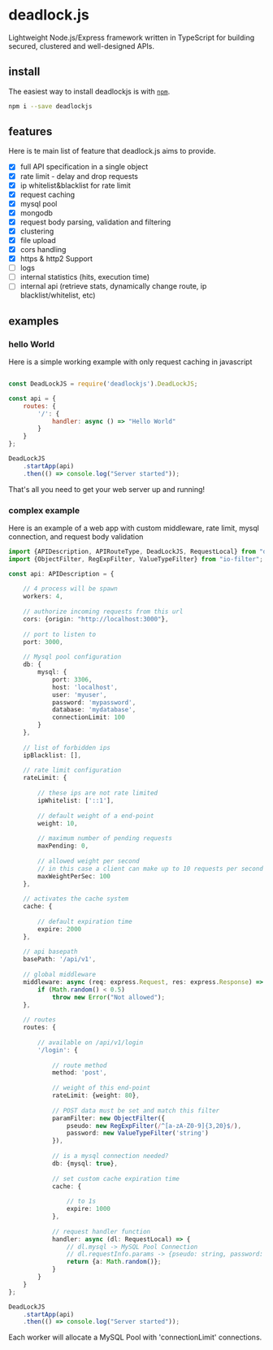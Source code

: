 # deadlock.js
Lightweight Node.js/Express framework written in TypeScript for building secured, clustered and well-designed APIs.


## install
The easiest way to install deadlockjs is with [`npm`][npm].

[npm]: https://www.npmjs.com/

```sh
npm i --save deadlockjs
```

## features
Here is te main list of feature that deadlock.js aims to provide.
- [X] full API specification in a single object
- [X] rate limit - delay and drop requests
- [X] ip whitelist&blacklist for rate limit
- [X] request caching
- [X] mysql pool
- [X] mongodb
- [X] request body parsing, validation and filtering
- [X] clustering
- [X] file upload
- [X] cors handling
- [X] https & http2 Support
- [ ] logs
- [ ] internal statistics (hits, execution time)
- [ ] internal api (retrieve stats, dynamically change route, ip blacklist/whitelist, etc)

## examples

### hello World
Here is a simple working example with only request caching in javascript
```javascript

const DeadLockJS = require('deadlockjs').DeadLockJS;

const api = {
    routes: {
        '/': {
            handler: async () => "Hello World"
        }
    }
};

DeadLockJS
    .startApp(api)
    .then(() => console.log("Server started"));
```

That's all you need to get your web server up and running! 

### complex example

Here is an example of a web app with custom middleware, rate limit, mysql connection, and request body validation

```typescript
import {APIDescription, APIRouteType, DeadLockJS, RequestLocal} from "deadlockjs";
import {ObjectFilter, RegExpFilter, ValueTypeFilter} from "io-filter";

const api: APIDescription = {
    
    // 4 process will be spawn
    workers: 4,
    
    // authorize incoming requests from this url
    cors: {origin: "http://localhost:3000"},
    
    // port to listen to
    port: 3000,
    
    // Mysql pool configuration
    db: {
        mysql: {
            port: 3306,
            host: 'localhost',
            user: 'myuser',
            password: 'mypassword',
            database: 'mydatabase',
            connectionLimit: 100
        }
    },
    
    // list of forbidden ips
    ipBlacklist: [],
    
    // rate limit configuration
    rateLimit: {
        
        // these ips are not rate limited
        ipWhitelist: ['::1'],
        
        // default weight of a end-point
        weight: 10,
        
        // maximum number of pending requests
        maxPending: 0,
        
        // allowed weight per second
        // in this case a client can make up to 10 requests per second by default
        maxWeightPerSec: 100
    },
    
    // activates the cache system
    cache: {
        
        // default expiration time
        expire: 2000
    },
    
    // api basepath
    basePath: '/api/v1',
    
    // global middleware
    middleware: async (req: express.Request, res: express.Response) => {
        if (Math.random() < 0.5)
            throw new Error("Not allowed");
    },
    
    // routes
    routes: {
        
        // available on /api/v1/login
        '/login': {
            
            // route method
            method: 'post',
            
            // weight of this end-point
            rateLimit: {weight: 80},
            
            // POST data must be set and match this filter
            paramFilter: new ObjectFilter({
                pseudo: new RegExpFilter(/^[a-zA-Z0-9]{3,20}$/),
                password: new ValueTypeFilter('string')
            }),
            
            // is a mysql connection needed?
            db: {mysql: true},
            
            // set custom cache expiration time
            cache: {
                
                // to 1s
                expire: 1000
            },
            
            // request handler function
            handler: async (dl: RequestLocal) => {
                // dl.mysql -> MySQL Pool Connection
                // dl.requestInfo.params -> {pseudo: string, password: string}
                return {a: Math.random()};
            }
        }
    }
};

DeadLockJS
    .startApp(api)
    .then(() => console.log("Server started"));
```

Each worker will allocate a MySQL Pool with 'connectionLimit' connections.
